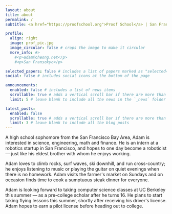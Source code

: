 ```yaml
---
layout: about
title: about
permalink: /
subtitle: <a href="https://proofschool.org">Proof School</a> | San Francisco, California | adam@cheong.net

profile:
  align: right
  image: prof_pic.jpg
  image_circular: false # crops the image to make it circular
  more_info: #>
    #<p>adam@cheong.net</p>
    #<p>San Fransokyo</p>

selected_papers: false # includes a list of papers marked as "selected={true}"
social: false # includes social icons at the bottom of the page

announcements:
  enabled: false # includes a list of news items
  scrollable: true # adds a vertical scroll bar if there are more than 3 news items
  limit: 5 # leave blank to include all the news in the `_news` folder

latest_posts:
  enabled: false
  scrollable: true # adds a vertical scroll bar if there are more than 3 new posts items
  limit: 3 # leave blank to include all the blog posts
---
```


A high school sophomore from the San Francisco Bay Area, Adam is interested in science, engineering, math and finance. He is an intern at a robotics startup in San Francisco, and hopes to one day become a roboticist — just like his eldest brother with whom he enjoys working.

Adam loves to climb rocks, surf waves, ski downhill, and run cross-country; he enjoys listening to music or playing the guitar on quiet evenings when there is no homework. Adam visits the farmer's market on Sundays and on occasion finds time to cook a sumptuous steak dinner for everyone.

Adam is looking forward to taking computer science classes at UC Berkeley this summer — as a pre-college scholar after he turns 16. He plans to start taking flying lessons this summer, shortly after receiving his driver's license. Adam hopes to earn a pilot license before heading out to college.
